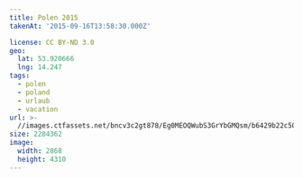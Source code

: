 ```yaml
---
title: Polen 2015
takenAt: '2015-09-16T13:58:30.000Z'

license: CC BY-ND 3.0
geo:
  lat: 53.920666
  lng: 14.247
tags:
  - polen
  - poland
  - urlaub
  - vacation
url: >-
  //images.ctfassets.net/bncv3c2gt878/Eg0MEOQWubS3GrYbGMQsm/b6429b22c50a284bea8d29e63e232b6a/polen-2015_25325070714_o
size: 2284362
image:
  width: 2868
  height: 4310
---
```

